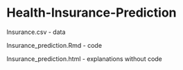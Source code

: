 # Health-Insurance-Prediction

Insurance.csv - data

Insurance_prediction.Rmd - code

Insurance_prediction.html - explanations without code
